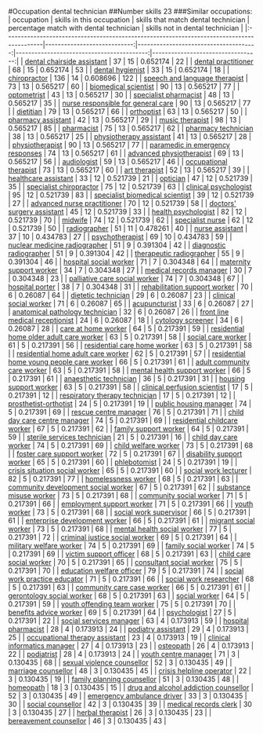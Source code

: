#Occupation dental technician
##Number skills 23
###Similar occupations:
| occupation                                                                                |   skills in this occupation |   skills that match dental technician |   percentage match with dental technician |   skills not in dental technician |
|:------------------------------------------------------------------------------------------|----------------------------:|--------------------------------------:|------------------------------------------:|----------------------------------:|
| [dental chairside assistant](dental_chairside_assistant.md)                               |                          37 |                                    15 |                                  0.652174 |                                22 |
| [dental practitioner](dental_practitioner.md)                                             |                          68 |                                    15 |                                  0.652174 |                                53 |
| [dental hygienist](dental_hygienist.md)                                                   |                          33 |                                    15 |                                  0.652174 |                                18 |
| [chiropractor](chiropractor.md)                                                           |                         136 |                                    14 |                                  0.608696 |                               122 |
| [speech and language therapist](speech_and_language_therapist.md)                         |                          73 |                                    13 |                                  0.565217 |                                60 |
| [biomedical scientist](biomedical_scientist.md)                                           |                          90 |                                    13 |                                  0.565217 |                                77 |
| [optometrist](optometrist.md)                                                             |                          43 |                                    13 |                                  0.565217 |                                30 |
| [specialist pharmacist](specialist_pharmacist.md)                                         |                          48 |                                    13 |                                  0.565217 |                                35 |
| [nurse responsible for general care](nurse_responsible_for_general_care.md)               |                          90 |                                    13 |                                  0.565217 |                                77 |
| [dietitian](dietitian.md)                                                                 |                          79 |                                    13 |                                  0.565217 |                                66 |
| [orthoptist](orthoptist.md)                                                               |                          63 |                                    13 |                                  0.565217 |                                50 |
| [pharmacy assistant](pharmacy_assistant.md)                                               |                          42 |                                    13 |                                  0.565217 |                                29 |
| [music therapist](music_therapist.md)                                                     |                          98 |                                    13 |                                  0.565217 |                                85 |
| [pharmacist](pharmacist.md)                                                               |                          75 |                                    13 |                                  0.565217 |                                62 |
| [pharmacy technician](pharmacy_technician.md)                                             |                          38 |                                    13 |                                  0.565217 |                                25 |
| [physiotherapy assistant](physiotherapy_assistant.md)                                     |                          41 |                                    13 |                                  0.565217 |                                28 |
| [physiotherapist](physiotherapist.md)                                                     |                          90 |                                    13 |                                  0.565217 |                                77 |
| [paramedic in emergency responses](paramedic_in_emergency_responses.md)                   |                          74 |                                    13 |                                  0.565217 |                                61 |
| [advanced physiotherapist](advanced_physiotherapist.md)                                   |                          69 |                                    13 |                                  0.565217 |                                56 |
| [audiologist](audiologist.md)                                                             |                          59 |                                    13 |                                  0.565217 |                                46 |
| [occupational therapist](occupational_therapist.md)                                       |                          73 |                                    13 |                                  0.565217 |                                60 |
| [art therapist](art_therapist.md)                                                         |                          52 |                                    13 |                                  0.565217 |                                39 |
| [healthcare assistant](healthcare_assistant.md)                                           |                          33 |                                    12 |                                  0.521739 |                                21 |
| [optician](optician.md)                                                                   |                          47 |                                    12 |                                  0.521739 |                                35 |
| [specialist chiropractor](specialist_chiropractor.md)                                     |                          75 |                                    12 |                                  0.521739 |                                63 |
| [clinical psychologist](clinical_psychologist.md)                                         |                          95 |                                    12 |                                  0.521739 |                                83 |
| [specialist biomedical scientist](specialist_biomedical_scientist.md)                     |                          39 |                                    12 |                                  0.521739 |                                27 |
| [advanced nurse practitioner](advanced_nurse_practitioner.md)                             |                          70 |                                    12 |                                  0.521739 |                                58 |
| [doctors' surgery assistant](doctors'_surgery_assistant.md)                               |                          45 |                                    12 |                                  0.521739 |                                33 |
| [health psychologist](health_psychologist.md)                                             |                          82 |                                    12 |                                  0.521739 |                                70 |
| [midwife](midwife.md)                                                                     |                          74 |                                    12 |                                  0.521739 |                                62 |
| [specialist nurse](specialist_nurse.md)                                                   |                          62 |                                    12 |                                  0.521739 |                                50 |
| [radiographer](radiographer.md)                                                           |                          51 |                                    11 |                                  0.478261 |                                40 |
| [nurse assistant](nurse_assistant.md)                                                     |                          37 |                                    10 |                                  0.434783 |                                27 |
| [psychotherapist](psychotherapist.md)                                                     |                          69 |                                    10 |                                  0.434783 |                                59 |
| [nuclear medicine radiographer](nuclear_medicine_radiographer.md)                         |                          51 |                                     9 |                                  0.391304 |                                42 |
| [diagnostic radiographer](diagnostic_radiographer.md)                                     |                          51 |                                     9 |                                  0.391304 |                                42 |
| [therapeutic radiographer](therapeutic_radiographer.md)                                   |                          55 |                                     9 |                                  0.391304 |                                46 |
| [hospital social worker](hospital_social_worker.md)                                       |                          71 |                                     7 |                                  0.304348 |                                64 |
| [maternity support worker](maternity_support_worker.md)                                   |                          34 |                                     7 |                                  0.304348 |                                27 |
| [medical records manager](medical_records_manager.md)                                     |                          30 |                                     7 |                                  0.304348 |                                23 |
| [palliative care social worker](palliative_care_social_worker.md)                         |                          74 |                                     7 |                                  0.304348 |                                67 |
| [hospital porter](hospital_porter.md)                                                     |                          38 |                                     7 |                                  0.304348 |                                31 |
| [rehabilitation support worker](rehabilitation_support_worker.md)                         |                          70 |                                     6 |                                  0.26087  |                                64 |
| [dietetic technician](dietetic_technician.md)                                             |                          29 |                                     6 |                                  0.26087  |                                23 |
| [clinical social worker](clinical_social_worker.md)                                       |                          71 |                                     6 |                                  0.26087  |                                65 |
| [acupuncturist](acupuncturist.md)                                                         |                          33 |                                     6 |                                  0.26087  |                                27 |
| [anatomical pathology technician](anatomical_pathology_technician.md)                     |                          32 |                                     6 |                                  0.26087  |                                26 |
| [front line medical receptionist](front_line_medical_receptionist.md)                     |                          24 |                                     6 |                                  0.26087  |                                18 |
| [cytology screener](cytology_screener.md)                                                 |                          34 |                                     6 |                                  0.26087  |                                28 |
| [care at home worker](care_at_home_worker.md)                                             |                          64 |                                     5 |                                  0.217391 |                                59 |
| [residential home older adult care worker](residential_home_older_adult_care_worker.md)   |                          63 |                                     5 |                                  0.217391 |                                58 |
| [social care worker](social_care_worker.md)                                               |                          61 |                                     5 |                                  0.217391 |                                56 |
| [residential care home worker](residential_care_home_worker.md)                           |                          63 |                                     5 |                                  0.217391 |                                58 |
| [residential home adult care worker](residential_home_adult_care_worker.md)               |                          62 |                                     5 |                                  0.217391 |                                57 |
| [residential home young people care worker](residential_home_young_people_care_worker.md) |                          66 |                                     5 |                                  0.217391 |                                61 |
| [adult community care worker](adult_community_care_worker.md)                             |                          63 |                                     5 |                                  0.217391 |                                58 |
| [mental health support worker](mental_health_support_worker.md)                           |                          66 |                                     5 |                                  0.217391 |                                61 |
| [anaesthetic technician](anaesthetic_technician.md)                                       |                          36 |                                     5 |                                  0.217391 |                                31 |
| [housing support worker](housing_support_worker.md)                                       |                          63 |                                     5 |                                  0.217391 |                                58 |
| [clinical perfusion scientist](clinical_perfusion_scientist.md)                           |                          17 |                                     5 |                                  0.217391 |                                12 |
| [respiratory therapy technician](respiratory_therapy_technician.md)                       |                          17 |                                     5 |                                  0.217391 |                                12 |
| [prosthetist-orthotist](prosthetist-orthotist.md)                                         |                          24 |                                     5 |                                  0.217391 |                                19 |
| [public housing manager](public_housing_manager.md)                                       |                          74 |                                     5 |                                  0.217391 |                                69 |
| [rescue centre manager](rescue_centre_manager.md)                                         |                          76 |                                     5 |                                  0.217391 |                                71 |
| [child day care centre manager](child_day_care_centre_manager.md)                         |                          74 |                                     5 |                                  0.217391 |                                69 |
| [residential childcare worker](residential_childcare_worker.md)                           |                          67 |                                     5 |                                  0.217391 |                                62 |
| [family support worker](family_support_worker.md)                                         |                          64 |                                     5 |                                  0.217391 |                                59 |
| [sterile services technician](sterile_services_technician.md)                             |                          21 |                                     5 |                                  0.217391 |                                16 |
| [child day care worker](child_day_care_worker.md)                                         |                          74 |                                     5 |                                  0.217391 |                                69 |
| [child welfare worker](child_welfare_worker.md)                                           |                          73 |                                     5 |                                  0.217391 |                                68 |
| [foster care support worker](foster_care_support_worker.md)                               |                          72 |                                     5 |                                  0.217391 |                                67 |
| [disability support worker](disability_support_worker.md)                                 |                          65 |                                     5 |                                  0.217391 |                                60 |
| [phlebotomist](phlebotomist.md)                                                           |                          24 |                                     5 |                                  0.217391 |                                19 |
| [crisis situation social worker](crisis_situation_social_worker.md)                       |                          65 |                                     5 |                                  0.217391 |                                60 |
| [social work lecturer](social_work_lecturer.md)                                           |                          82 |                                     5 |                                  0.217391 |                                77 |
| [homelessness worker](homelessness_worker.md)                                             |                          68 |                                     5 |                                  0.217391 |                                63 |
| [community development social worker](community_development_social_worker.md)             |                          67 |                                     5 |                                  0.217391 |                                62 |
| [substance misuse worker](substance_misuse_worker.md)                                     |                          73 |                                     5 |                                  0.217391 |                                68 |
| [community social worker](community_social_worker.md)                                     |                          71 |                                     5 |                                  0.217391 |                                66 |
| [employment support worker](employment_support_worker.md)                                 |                          71 |                                     5 |                                  0.217391 |                                66 |
| [youth worker](youth_worker.md)                                                           |                          73 |                                     5 |                                  0.217391 |                                68 |
| [social work supervisor](social_work_supervisor.md)                                       |                          66 |                                     5 |                                  0.217391 |                                61 |
| [enterprise development worker](enterprise_development_worker.md)                         |                          66 |                                     5 |                                  0.217391 |                                61 |
| [migrant social worker](migrant_social_worker.md)                                         |                          73 |                                     5 |                                  0.217391 |                                68 |
| [mental health social worker](mental_health_social_worker.md)                             |                          77 |                                     5 |                                  0.217391 |                                72 |
| [criminal justice social worker](criminal_justice_social_worker.md)                       |                          69 |                                     5 |                                  0.217391 |                                64 |
| [military welfare worker](military_welfare_worker.md)                                     |                          74 |                                     5 |                                  0.217391 |                                69 |
| [family social worker](family_social_worker.md)                                           |                          74 |                                     5 |                                  0.217391 |                                69 |
| [victim support officer](victim_support_officer.md)                                       |                          68 |                                     5 |                                  0.217391 |                                63 |
| [child care social worker](child_care_social_worker.md)                                   |                          70 |                                     5 |                                  0.217391 |                                65 |
| [consultant social worker](consultant_social_worker.md)                                   |                          75 |                                     5 |                                  0.217391 |                                70 |
| [education welfare officer](education_welfare_officer.md)                                 |                          79 |                                     5 |                                  0.217391 |                                74 |
| [social work practice educator](social_work_practice_educator.md)                         |                          71 |                                     5 |                                  0.217391 |                                66 |
| [social work researcher](social_work_researcher.md)                                       |                          68 |                                     5 |                                  0.217391 |                                63 |
| [community care case worker](community_care_case_worker.md)                               |                          66 |                                     5 |                                  0.217391 |                                61 |
| [gerontology social worker](gerontology_social_worker.md)                                 |                          68 |                                     5 |                                  0.217391 |                                63 |
| [social worker](social_worker.md)                                                         |                          64 |                                     5 |                                  0.217391 |                                59 |
| [youth offending team worker](youth_offending_team_worker.md)                             |                          75 |                                     5 |                                  0.217391 |                                70 |
| [benefits advice worker](benefits_advice_worker.md)                                       |                          69 |                                     5 |                                  0.217391 |                                64 |
| [psychologist](psychologist.md)                                                           |                          27 |                                     5 |                                  0.217391 |                                22 |
| [social services manager](social_services_manager.md)                                     |                          63 |                                     4 |                                  0.173913 |                                59 |
| [hospital pharmacist](hospital_pharmacist.md)                                             |                          28 |                                     4 |                                  0.173913 |                                24 |
| [podiatry assistant](podiatry_assistant.md)                                               |                          29 |                                     4 |                                  0.173913 |                                25 |
| [occupational therapy assistant](occupational_therapy_assistant.md)                       |                          23 |                                     4 |                                  0.173913 |                                19 |
| [clinical informatics manager](clinical_informatics_manager.md)                           |                          27 |                                     4 |                                  0.173913 |                                23 |
| [osteopath](osteopath.md)                                                                 |                          26 |                                     4 |                                  0.173913 |                                22 |
| [podiatrist](podiatrist.md)                                                               |                          28 |                                     4 |                                  0.173913 |                                24 |
| [youth centre manager](youth_centre_manager.md)                                           |                          71 |                                     3 |                                  0.130435 |                                68 |
| [sexual violence counsellor](sexual_violence_counsellor.md)                               |                          52 |                                     3 |                                  0.130435 |                                49 |
| [marriage counsellor](marriage_counsellor.md)                                             |                          48 |                                     3 |                                  0.130435 |                                45 |
| [crisis helpline operator](crisis_helpline_operator.md)                                   |                          22 |                                     3 |                                  0.130435 |                                19 |
| [family planning counsellor](family_planning_counsellor.md)                               |                          51 |                                     3 |                                  0.130435 |                                48 |
| [homeopath](homeopath.md)                                                                 |                          18 |                                     3 |                                  0.130435 |                                15 |
| [drug and alcohol addiction counsellor](drug_and_alcohol_addiction_counsellor.md)         |                          52 |                                     3 |                                  0.130435 |                                49 |
| [emergency ambulance driver](emergency_ambulance_driver.md)                               |                          33 |                                     3 |                                  0.130435 |                                30 |
| [social counsellor](social_counsellor.md)                                                 |                          42 |                                     3 |                                  0.130435 |                                39 |
| [medical records clerk](medical_records_clerk.md)                                         |                          30 |                                     3 |                                  0.130435 |                                27 |
| [herbal therapist](herbal_therapist.md)                                                   |                          26 |                                     3 |                                  0.130435 |                                23 |
| [bereavement counsellor](bereavement_counsellor.md)                                       |                          46 |                                     3 |                                  0.130435 |                                43 |
